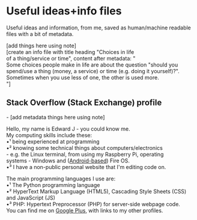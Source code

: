 # Useful ideas+info files
Useful ideas and information, from me, saved as human/machine readable files with a bit of metadata.

\[add things here using note]  
\[create an info file with title heading "Choices in life  
of a thing/service or time", content after metadata: "  
Some choices people make in life are about the question "should you  
spend/use a thing (money, a service) or time (e.g. doing it yourself)?".  
Sometimes when you use less of one, the other is used more.  
"]

## Stack Overflow (Stack Exchange) profile
 \- \[add metadata things here using note]
 
Hello, my name is Edward J - you could know me.  
My computing skills include these:  
•¹ being experienced at programming  
•² knowing some technical things about computers/electronics  
 \- e.g. the Linux terminal, from using my Raspberry Pi, operating  
systems - Windows and ([Android-based](https://plus.google.com/107507296915460932126/posts/PrfeS8nHh1U)) Fire OS.  
•³ I have a non-public personal website that I'm editing code on.

The main programming languages I use are:  
•¹ The Python programming language  
•² HyperText Markup Language (HTML5), Cascading Style Sheets (CSS) and JavaScript (JS)  
•³ PHP: Hypertext Preprocessor (PHP) for server-side webpage code.  
You can find me on [Google Plus](https://plus.google.com/u/0/107507296915460932126/), with links to my other profiles.
